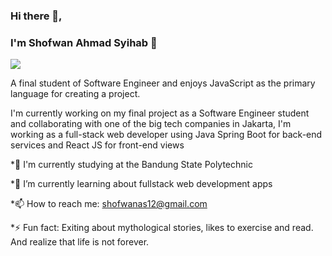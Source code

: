 ### Hi there 👋, 
### I'm Shofwan Ahmad Syihab 🔱
![](https://komarev.com/ghpvc/?username=softone-as)

A final student of Software Engineer and enjoys JavaScript as the primary language for creating a project.

I'm currently working on my final project as a Software Engineer student and collaborating with one of the big tech companies in Jakarta, I'm working as a full-stack web developer using Java Spring Boot for back-end services and React JS for front-end views


*🔭 I'm currently studying at the Bandung State Polytechnic 

*🌱 I’m currently learning about fullstack web development apps 

*📫 How to reach me: [shofwanas12@gmail.com](mailto:shofwanas12@gmail.com) 

*⚡ Fun fact: Exiting about mythological stories, likes to exercise and read. And realize that life is not forever.

<!--
**softone-as/softone-as** is a ✨ _special_ ✨ repository because its `README.md` (this file) appears on your GitHub profile.

Here are some ideas to get you started:

- 🔭 I’m currently working on ...
- 🌱 I’m currently learning ...
- 👯 I’m looking to collaborate on ...
- 🤔 I’m looking for help with ...
- 💬 Ask me about ...
- 📫 How to reach me: ...
- 😄 Pronouns: ...
- ⚡ Fun fact: ...
-->
